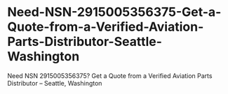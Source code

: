 # Need-NSN-2915005356375-Get-a-Quote-from-a-Verified-Aviation-Parts-Distributor-Seattle-Washington
Need NSN 2915005356375? Get a Quote from a Verified Aviation Parts Distributor – Seattle, Washington
